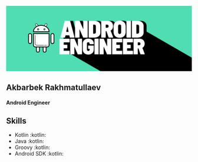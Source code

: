 ![I am Android Engineer](https://github.com/A-Rakhmatullaev/A-Rakhmatullaev/blob/main/friday.png)



## Akbarbek Rakhmatullaev
#### Android Engineer

## Skills
- Kotlin :kotlin:
- Java :kotlin:
- Groovy :kotlin:
- Android SDK :kotlin:




